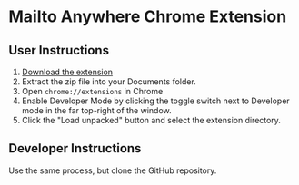 # Mailto Anywhere Chrome Extension

## User Instructions

1. [Download the extension](https://github.com/matthiasmiller/chrome-gmailto/archive/refs/heads/main.zip)
1. Extract the zip file into your Documents folder.
1. Open `chrome://extensions` in Chrome
1. Enable Developer Mode by clicking the toggle switch next to Developer mode in the far top-right of the window.
1. Click the "Load unpacked" button and select the extension directory.

## Developer Instructions

Use the same process, but clone the GitHub repository.
